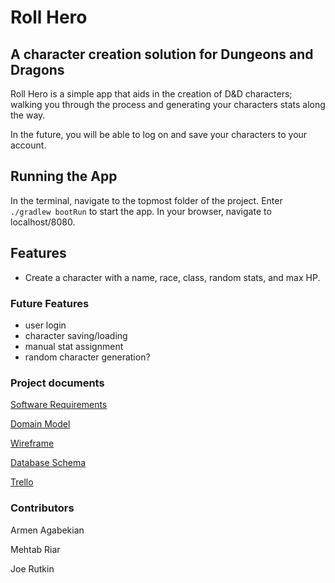 # Roll Hero

## A character creation solution for Dungeons and Dragons

Roll Hero is a simple app that aids in the creation of D&D characters; walking you through the process and generating your characters stats along the way.

In the future, you will be able to log on and save your characters to your account.

## Running the App

In the terminal, navigate to the topmost folder of the project. Enter `./gradlew bootRun` to start the app. In your browser, navigate to localhost/8080.

## Features

- Create a character with a name, race, class, random stats, and max HP.

### Future Features

- user login
- character saving/loading
- manual stat assignment
- random character generation?

### Project documents

[Software Requirements]()

[Domain Model]()

[Wireframe]()

[Database Schema]()

[Trello](https://trello.com/b/MUfb58hd/hero-roll)

### Contributors

Armen Agabekian

Mehtab Riar

Joe Rutkin
